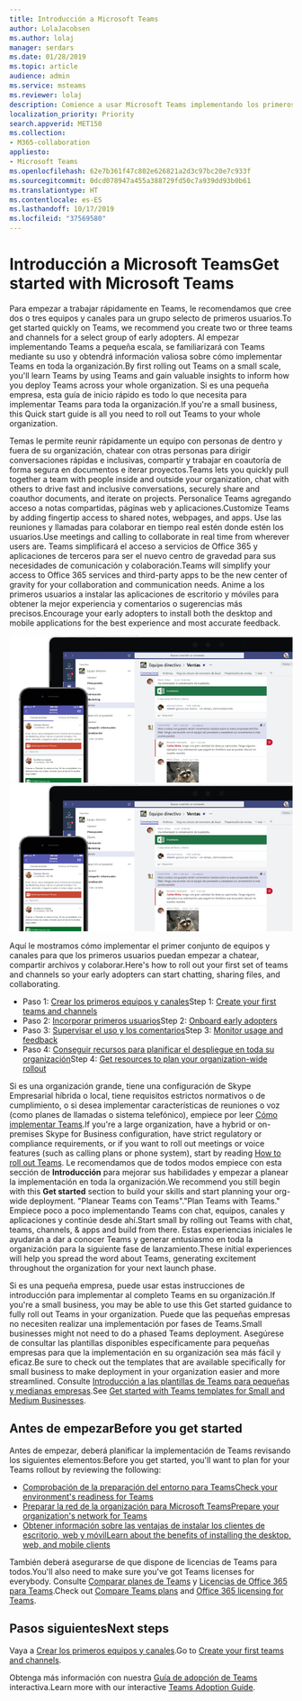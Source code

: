 ```yaml
---
title: Introducción a Microsoft Teams
author: LolaJacobsen
ms.author: lolaj
manager: serdars
ms.date: 01/28/2019
ms.topic: article
audience: admin
ms.service: msteams
ms.reviewer: lolaj
description: Comience a usar Microsoft Teams implementando los primeros equipos y canales para poder crear su experiencia con Teams antes de implementarlo de forma generalizada en toda la organización.
localization_priority: Priority
search.appverid: MET150
ms.collection:
- M365-collaboration
appliesto:
- Microsoft Teams
ms.openlocfilehash: 62e7b361f47c802e626821a2d3c97bc20e7c933f
ms.sourcegitcommit: 0dcd078947a455a388729fd50c7a939dd93b0b61
ms.translationtype: HT
ms.contentlocale: es-ES
ms.lasthandoff: 10/17/2019
ms.locfileid: "37569580"
---
```

# <a name="get-started-with-microsoft-teams"></a><span data-ttu-id="49592-103">Introducción a Microsoft Teams</span><span class="sxs-lookup"><span data-stu-id="49592-103">Get started with Microsoft Teams</span></span>

<span data-ttu-id="49592-104">Para empezar a trabajar rápidamente en Teams, le recomendamos que cree dos o tres equipos y canales para un grupo selecto de primeros usuarios.</span><span class="sxs-lookup"><span data-stu-id="49592-104">To get started quickly on Teams, we recommend you create two or three teams and channels for a select group of early adopters.</span></span> <span data-ttu-id="49592-105">Al empezar implementando Teams a pequeña escala, se familiarizará con Teams mediante su uso y obtendrá información valiosa sobre cómo implementar Teams en toda la organización.</span><span class="sxs-lookup"><span data-stu-id="49592-105">By first rolling out Teams on a small scale, you'll learn Teams by using Teams and gain valuable insights to inform how you deploy Teams across your whole organization.</span></span> <span data-ttu-id="49592-106">Si es una pequeña empresa, esta guía de inicio rápido es todo lo que necesita para implementar Teams para toda la organización.</span><span class="sxs-lookup"><span data-stu-id="49592-106">If you're a small business, this Quick start guide is all you need to roll out Teams to your whole organization.</span></span>


<span data-ttu-id="49592-107">Temas le permite reunir rápidamente un equipo con personas de dentro y fuera de su organización, chatear con otras personas para dirigir conversaciones rápidas e inclusivas, compartir y trabajar en coautoría de forma segura en documentos e iterar proyectos.</span><span class="sxs-lookup"><span data-stu-id="49592-107">Teams lets you quickly pull together a team with people inside and outside your organization, chat with others to drive fast and inclusive conversations, securely share and coauthor documents, and iterate on projects.</span></span> <span data-ttu-id="49592-108">Personalice Teams agregando acceso a notas compartidas, páginas web y aplicaciones.</span><span class="sxs-lookup"><span data-stu-id="49592-108">Customize Teams by adding fingertip access to shared notes, webpages, and apps.</span></span> <span data-ttu-id="49592-109">Use las reuniones y llamadas para colaborar en tiempo real estén donde estén los usuarios.</span><span class="sxs-lookup"><span data-stu-id="49592-109">Use meetings and calling to collaborate in real time from wherever users are.</span></span> <span data-ttu-id="49592-110">Teams simplificará el acceso a servicios de Office 365 y aplicaciones de terceros para ser el nuevo centro de gravedad para sus necesidades de comunicación y colaboración.</span><span class="sxs-lookup"><span data-stu-id="49592-110">Teams will simplify your access to Office 365 services and  third-party apps to be the new center of gravity for your collaboration and communication needs.</span></span> <span data-ttu-id="49592-111">Anime a los primeros usuarios a instalar las aplicaciones de escritorio y móviles para obtener la mejor experiencia y comentarios o sugerencias más precisos.</span><span class="sxs-lookup"><span data-stu-id="49592-111">Encourage your early adopters to install both the desktop and mobile applications for the best experience and most accurate feedback.</span></span>

<span data-ttu-id="49592-112">![Captura de pantalla que muestra las interfaces de usuario del escritorio y del cliente móvil](media/get-started-microsoft-teams.png "Captura de pantalla que muestra las interfaces de usuario de los clientes de móvil y de escritorio en Teams" )</span><span class="sxs-lookup"><span data-stu-id="49592-112">![Screen shot showing the desktop and mobile client user interfaces](media/get-started-microsoft-teams.png "Get started with TeamsScreen shot showing the Teams desktop client and mobile client user interface" )</span></span> 

<span data-ttu-id="49592-113">Aquí le mostramos cómo implementar el primer conjunto de equipos y canales para que los primeros usuarios puedan empezar a chatear, compartir archivos y colaborar.</span><span class="sxs-lookup"><span data-stu-id="49592-113">Here's how to roll out your first set of teams and channels so your early adopters can start chatting, sharing files, and collaborating.</span></span>

- <span data-ttu-id="49592-114">Paso 1: [Crear los primeros equipos y canales](get-started-with-teams-create-your-first-teams-and-channels.md)</span><span class="sxs-lookup"><span data-stu-id="49592-114">Step 1: [Create your first teams and channels](get-started-with-teams-create-your-first-teams-and-channels.md)</span></span>
- <span data-ttu-id="49592-115">Paso 2: [Incorporar primeros usuarios](get-started-with-teams-onboard-early-adopters.md)</span><span class="sxs-lookup"><span data-stu-id="49592-115">Step 2: [Onboard early adopters](get-started-with-teams-onboard-early-adopters.md)</span></span>
- <span data-ttu-id="49592-116">Paso 3: [Supervisar el uso y los comentarios](get-started-with-teams-monitor-usage-and-feedback.md)</span><span class="sxs-lookup"><span data-stu-id="49592-116">Step 3: [Monitor usage and feedback](get-started-with-teams-monitor-usage-and-feedback.md)</span></span>
- <span data-ttu-id="49592-117">Paso 4: [Conseguir recursos para planificar el despliegue en toda su organización](get-started-with-teams-resources-for-org-wide-rollout.md)</span><span class="sxs-lookup"><span data-stu-id="49592-117">Step 4: [Get resources to plan your organization-wide rollout](get-started-with-teams-resources-for-org-wide-rollout.md)</span></span>

<span data-ttu-id="49592-118">Si es una organización grande, tiene una configuración de Skype Empresarial híbrida o local, tiene requisitos estrictos normativos o de cumplimiento, o si desea implementar características de reuniones o voz (como planes de llamadas o sistema telefónico), empiece por leer [Cómo implementar Teams](how-to-roll-out-teams.md).</span><span class="sxs-lookup"><span data-stu-id="49592-118">If you're a large organization, have a hybrid or on-premises Skype for Business configuration, have strict regulatory or compliance requirements, or if you want to roll out meetings or voice features (such as calling plans or phone system), start by reading [How to roll out Teams](how-to-roll-out-teams.md).</span></span> <span data-ttu-id="49592-119">Le recomendamos que de todos modos empiece con esta sección de **Introducción** para mejorar sus habilidades y empezar a planear la implementación en toda la organización.</span><span class="sxs-lookup"><span data-stu-id="49592-119">We recommend you still begin with this **Get started** section to build your skills and start planning your org-wide deployment.</span></span> <span data-ttu-id="49592-120">"Planear Teams con Teams".</span><span class="sxs-lookup"><span data-stu-id="49592-120">"Plan Teams with Teams."</span></span> <span data-ttu-id="49592-121">Empiece poco a poco implementando Teams con chat, equipos, canales y aplicaciones y continúe desde ahí.</span><span class="sxs-lookup"><span data-stu-id="49592-121">Start small by rolling out Teams with chat, teams, channels, & apps and build from there.</span></span> <span data-ttu-id="49592-122">Estas experiencias iniciales le ayudarán a dar a conocer Teams y generar entusiasmo en toda la organización para la siguiente fase de lanzamiento.</span><span class="sxs-lookup"><span data-stu-id="49592-122">These initial experiences will help you spread the word about Teams, generating excitement throughout the organization for your next launch phase.</span></span> 

<span data-ttu-id="49592-123">Si es una pequeña empresa, puede usar estas instrucciones de introducción para implementar al completo Teams en su organización.</span><span class="sxs-lookup"><span data-stu-id="49592-123">If you're a small business, you may be able to use this Get started guidance to fully roll out Teams in your organization.</span></span> <span data-ttu-id="49592-124">Puede que las pequeñas empresas no necesiten realizar una implementación por fases de Teams.</span><span class="sxs-lookup"><span data-stu-id="49592-124">Small businesses might not need to do a phased Teams deployment.</span></span> <span data-ttu-id="49592-125">Asegúrese de consultar las plantillas disponibles específicamente para pequeñas empresas para que la implementación en su organización sea más fácil y eficaz.</span><span class="sxs-lookup"><span data-stu-id="49592-125">Be sure to check out the templates that are available specifically for small business to make deployment in your organization easier and more streamlined.</span></span> <span data-ttu-id="49592-126">Consulte [Introducción a las plantillas de Teams para pequeñas y medianas empresas](https://docs.microsoft.com/microsoftteams/smb-templates).</span><span class="sxs-lookup"><span data-stu-id="49592-126">See [Get started with Teams templates for Small and Medium Businesses](https://docs.microsoft.com/microsoftteams/smb-templates).</span></span>

## <a name="before-you-get-started"></a><span data-ttu-id="49592-127">Antes de empezar</span><span class="sxs-lookup"><span data-stu-id="49592-127">Before you get started</span></span>

<span data-ttu-id="49592-128">Antes de empezar, deberá planificar la implementación de Teams revisando los siguientes elementos:</span><span class="sxs-lookup"><span data-stu-id="49592-128">Before you get started, you'll want to plan for your Teams rollout by reviewing the following:</span></span>

- [<span data-ttu-id="49592-129">Comprobación de la preparación del entorno para Teams</span><span class="sxs-lookup"><span data-stu-id="49592-129">Check your environment's readiness for Teams</span></span>](environment-readiness.md)
- [<span data-ttu-id="49592-130">Preparar la red de la organización para Microsoft Teams</span><span class="sxs-lookup"><span data-stu-id="49592-130">Prepare your organization's network for Teams</span></span>](prepare-network.md)
- [<span data-ttu-id="49592-131">Obtener información sobre las ventajas de instalar los clientes de escritorio, web y móvil</span><span class="sxs-lookup"><span data-stu-id="49592-131">Learn about the benefits of installing the desktop, web, and mobile clients</span></span>](get-clients.md)

<span data-ttu-id="49592-132">También deberá asegurarse de que dispone de licencias de Teams para todos.</span><span class="sxs-lookup"><span data-stu-id="49592-132">You'll also need to make sure you've got Teams licenses for everybody.</span></span> <span data-ttu-id="49592-133">Consulte [Comparar planes de Teams](https://products.office.com/microsoft-teams/free) y [Licencias de Office 365 para Teams](office-365-licensing.md).</span><span class="sxs-lookup"><span data-stu-id="49592-133">Check out [Compare Teams plans](https://products.office.com/microsoft-teams/free) and [Office 365 licensing for Teams](office-365-licensing.md).</span></span> 



## <a name="next-steps"></a><span data-ttu-id="49592-134">Pasos siguientes</span><span class="sxs-lookup"><span data-stu-id="49592-134">Next steps</span></span>
<span data-ttu-id="49592-135">Vaya a [Crear los primeros equipos y canales](get-started-with-teams-create-your-first-teams-and-channels.md).</span><span class="sxs-lookup"><span data-stu-id="49592-135">Go to [Create your first teams and channels](get-started-with-teams-create-your-first-teams-and-channels.md).</span></span>

<span data-ttu-id="49592-136">Obtenga más información con nuestra [Guía de adopción de Teams](https://aka.ms/teamstoolkit) interactiva.</span><span class="sxs-lookup"><span data-stu-id="49592-136">Learn more with our interactive [Teams Adoption Guide](https://aka.ms/teamstoolkit).</span></span>
